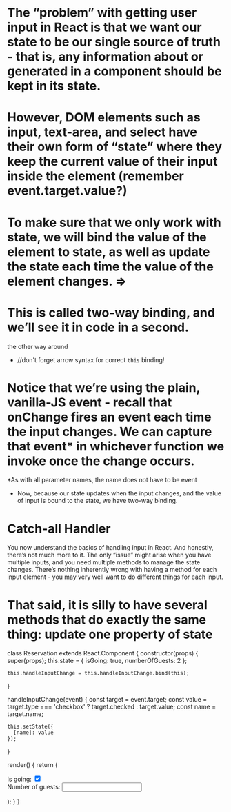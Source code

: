 # The “problem” with getting user input in React is that we want our state to be our single source of truth - that is, any information about or generated in a component should be kept in its state.

# However, DOM elements such as input, text-area, and select have their own form of “state” where they keep the current value of their input inside the element (remember event.target.value?)

# To make sure that we only work with state, we will bind the value of the element to state, as well as update the state each time the value of the element changes. =>

# This is called two-way binding, and we’ll see it in code in a second.
the other way around

* //don't forget arrow syntax for correct `this` binding!

# Notice that we’re using the plain, vanilla-JS event - recall that onChange fires an event each time the input changes. We can capture that event* in whichever function we invoke once the change occurs.
*As with all parameter names, the name does not have to be event

* Now, because our state updates when the input changes, and the value of input is bound to the state, we have two-way binding.

# Catch-all Handler
You now understand the basics of handling input in React. And honestly, there’s not much more to it.
The only “issue” might arise when you have multiple inputs, and you need multiple methods to manage the state changes.
There’s nothing inherently wrong with having a method for each input element - you may very well want to do different things for each input.

# That said, it is silly to have several methods that do exactly the same thing: update one property of state

class Reservation extends React.Component {
  constructor(props) {
    super(props);
    this.state = {
      isGoing: true,
      numberOfGuests: 2
    };

    this.handleInputChange = this.handleInputChange.bind(this);
  }

  handleInputChange(event) {
    const target = event.target;
    const value = target.type === 'checkbox' ? target.checked : target.value;
    const name = target.name;

    this.setState({
      [name]: value
    });
  }

  render() {
    return (
      <form>
        <label>
          Is going:
          <input
            name="isGoing"
            type="checkbox"
            checked={this.state.isGoing}
            onChange={this.handleInputChange} />
        </label>
        <br />
        <label>
          Number of guests:
          <input
            name="numberOfGuests"
            type="number"
            value={this.state.numberOfGuests}
            onChange={this.handleInputChange} />
        </label>
      </form>
    );
  }
}